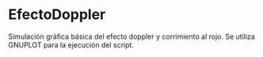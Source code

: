 # EfectoDoppler
Simulación gráfica básica del efecto doppler y corrimiento al rojo. Se utiliza GNUPLOT para la ejecución del script.
